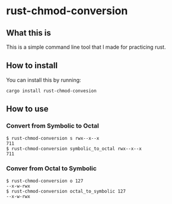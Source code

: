 # rust-chmod-conversion 

## What this is

This is a simple command line tool that I made for practicing rust.

## How to install 

You can install this by running:

```
cargo install rust-chmod-convesion
```

## How to use 

### Convert from Symbolic to Octal 

```
$ rust-chmod-conversion s rwx--x--x
711
$ rust-chmod-conversion symbolic_to_octal rwx--x--x
711
```

### Conver from Octal to Symbolic

```
$ rust-chmod-conversion o 127
--x-w-rwx
$ rust-chmod-conversion octal_to_symbolic 127
--x-w-rwx
```